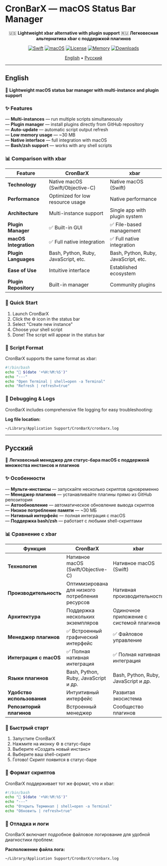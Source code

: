 # CronBarX — macOS Status Bar Manager

<div align="center">

🇺🇸 **Lightweight xbar alternative with plugin support** 
🇷🇺 **Легковесная альтернатива xbar с поддержкой плагинов**  

[![Swift](https://img.shields.io/badge/Swift-4.2-orange?logo=swift)](https://swift.org/)
[![macOS](https://img.shields.io/badge/macOS-10.13+-blue?logo=apple)](https://www.apple.com/macos/)
[![License](https://img.shields.io/badge/License-MIT-green.svg)](LICENSE)
[![Memory](https://img.shields.io/badge/Memory-~20_MB-success.svg)]()
[![Downloads](https://img.shields.io/github/downloads/26info/CronBarX/total.svg)](https://github.com/26info/CronBarX/releases)

 [English](#english) • [Русский](#русский)

</div>

---

## English

🚀 **Lightweight macOS status bar manager with multi-instance and plugin support**

### ✨ Features

— **Multi-instances** — run multiple scripts simultaneously  
— **Plugin manager** — install plugins directly from GitHub repository  
— **Auto-update** — automatic script output refresh  
— **Low memory usage** — ~30 MB  
— **Native interface** — full integration with macOS  
— **Bash/zsh support** — works with any shell scripts  

### 📊 Comparison with xbar

| Feature | **CronBarX** | **xbar** |
|---------|--------------|----------|
| **Technology** | Native macOS (Swift/Objective-C) | Native macOS (Swift) |
| **Performance** | Optimized for low resource usage | Native performance |
| **Architecture** | Multi-instance support | Single app with plugin system |
| **Plugin Manager** | ✅ Built-in GUI | ✅ File-based management |
| **macOS Integration** | ✅ Full native integration | ✅ Full native integration |
| **Plugin Languages** | Bash, Python, Ruby, JavaScript, etc. | Bash, Python, Ruby, JavaScript, etc. |
| **Ease of Use** | Intuitive interface | Established ecosystem |
| **Plugin Repository** | Built-in manager | Community plugins |

### 🚀 Quick Start

1. Launch CronBarX  
2. Click the ⚙️ icon in the status bar  
3. Select "Create new instance"  
4. Choose your shell script  
5. Done! The script will appear in the status bar  

### 📝 Script Format

CronBarX supports the same format as xbar:

```bash
#!/bin/bash
echo "🔄 $(date '+%H:%M:%S')"
echo "---"
echo "Open Terminal | shell=open -a Terminal"
echo "Refresh | refresh=true"
```

### 🔧 Debugging & Logs

CronBarX includes comprehensive file logging for easy troubleshooting:

**Log file location:**

```
~/Library/Application Support/CronBarX/cronbarx.log
```

---

## Русский

🚀 **Легковесный менеджер для статус-бара macOS с поддержкой множества инстансов и плагинов**

### ✨ Особенности

— **Мульти-инстансы** — запускайте несколько скриптов одновременно  
— **Менеджер плагинов** — устанавливайте плагины прямо из GitHub репозитория  
— **Автообновление** — автоматическое обновление вывода скриптов  
— **Низкое потребление памяти** — ~30 МБ  
— **Нативный интерфейс** — полная интеграция с macOS  
— **Поддержка bash/zsh** — работает с любыми shell-скриптами  

### 📊 Сравнение с xbar

| Функция | **CronBarX** | **xbar** |
|---------|--------------|----------|
| **Технология** | Нативное macOS (Swift/Objective-C) | Нативное macOS (Swift) |
| **Производительность** | Оптимизирована для низкого потребления ресурсов | Нативная производительность |
| **Архитектура** | Поддержка нескольких экземпляров | Одиночное приложение с системой плагинов |
| **Менеджер плагинов** | ✅ Встроенный графический интерфейс | ✅ Файловое управление |
| **Интеграция с macOS** | ✅ Полная нативная интеграция | ✅ Полная нативная интеграция |
| **Языки плагинов** | Bash, Python, Ruby, JavaScript и др. | Bash, Python, Ruby, JavaScript и др. |
| **Удобство использования** | Интуитивный интерфейс | Развитая экосистема |
| **Репозиторий плагинов** | Встроенный менеджер | Сообщество плагинов |

### 🚀 Быстрый старт

1. Запустите CronBarX  
2. Нажмите на иконку ⚙️ в статус-баре  
3. Выберите «Создать новый инстанс»  
4. Выберите ваш shell-скрипт  
5. Готово! Скрипт появится в статус-баре  

### 📝 Формат скриптов

CronBarX поддерживает тот же формат, что и xbar:

```bash
#!/bin/bash
echo "🔄 $(date '+%H:%M:%S')"
echo "---"
echo "Открыть Терминал | shell=open -a Terminal"
echo "Обновить | refresh=true"
```
### 🔧 Отладка и логи

CronBarX включает подробное файловое логирование для удобной диагностики проблем:

**Расположение файла лога:**

```
~/Library/Application Support/CronBarX/cronbarx.log
```

